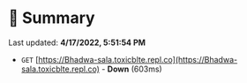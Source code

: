 # 📖 Summary
Last updated: **4/17/2022, 5:51:54 PM**

- `GET` [https://Bhadwa-sala.toxicblte.repl.co](https://Bhadwa-sala.toxicblte.repl.co) - **Down** (603ms)
